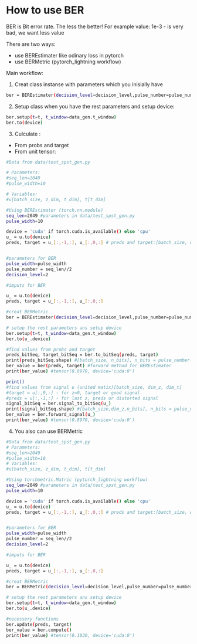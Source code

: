 # How to use BER

BER is Bit error rate. The less the better! 
For example value: 1e-3 - is very bad, we want less value 

There are two ways:
* use BEREstimater like odinary loss in pytorch
* use BERMetric (pytorch_lightning workflow) 

Main workflow:
1.  Creat class instanse with parameters which you inisially have 
```bash
ber = BEREstimater(decision_level=decision_level,pulse_number=pulse_number, pulse_width=pulse_width,t=None,t_window=None)
```
2.  Setup class when you have the rest parameters and setup device:
```bash
ber.setup(t=t, t_window=data_gen.t_window)
ber.to(device)
```
3.  Culculate :
* From probs and target
* From unit tensor:

```bash
#Data from data/test_spst_gen.py

# Parameters:
#seq_len=2049
#pulse_width=10

# Variables:
#u[batch_size, z_dim, t_dim], t[t_dim] 

#Using BEREstimater (torch.nn.module)
seq_len=2049 #parameters in data/test_spst_gen.py
pulse_width=10

device = 'cuda' if torch.cuda.is_available() else 'cpu'
u_ = u.to(device)
preds, target = u_[:,-1,:], u_[:,0,:] # preds and target:[batch_size, dim_t]


#parameters for BER
pulse_width=pulse_width
pulse_number = seq_len//2
decision_level=2

#imputs for BER

u_ = u.to(device)
preds, target = u_[:,-1,:], u_[:,0,:]

#creat BERMetric
ber = BEREstimater(decision_level=decision_level,pulse_number=pulse_number, pulse_width=pulse_width,t=None,t_window=None)

# setup the rest parameters ans setup device
ber.setup(t=t, t_window=data_gen.t_window)
ber.to(u_.device)

#find values from probs and target
preds_bitSeq, target_bitSeq = ber.to_bitSeq(preds, target) 
print(preds_bitSeq.shape) #[batch_size, n_bits], n_bits = pulse_number-1
ber_value = ber(preds, target) #forward method for BEREstimater 
print(ber_value) #tensor(0.8970, device='cuda:0')

print()
#find values from signal u (united matix)[batch_size, dim_z, dim_t]
#target = u[:,0,:] - for z=0, target or good signal
#preds = u[:,-1,:] - for last z, preds or distorted signal
signal_bitSeq = ber.signal_to_bitSeq(u_) 
print(signal_bitSeq.shape) #[batch_size,dim_z,n_bits], n_bits = pulse_number-1
ber_value = ber.forward_signal(u_)
print(ber_value) #tensor(0.8970, device='cuda:0')
```
4. You also can use BERMetric
```bash
#Data from data/test_spst_gen.py
# Parameters:
#seq_len=2049
#pulse_width=10
# Variables:
#u[batch_size, z_dim, t_dim], t[t_dim] 

#Using torchmetric.Matric (pytorch_lightning workflow)
seq_len=2049 #parameters in data/test_spst_gen.py
pulse_width=10

device = 'cuda' if torch.cuda.is_available() else 'cpu'
u_ = u.to(device)
preds, target = u_[:,-1,:], u_[:,0,:] # preds and target:[batch_size, dim_t]


#parameters for BER
pulse_width=pulse_width
pulse_number = seq_len//2
decision_level=2

#imputs for BER

u_ = u.to(device)
preds, target = u_[:,-1,:], u_[:,0,:]

#creat BERMetric
ber = BERMetric(decision_level=decision_level,pulse_number=pulse_number, pulse_width=pulse_width,t=None,t_window=None)

# setup the rest parameters ans setup device
ber.setup(t=t, t_window=data_gen.t_window)
ber.to(u_.device)

#necessery functions
ber.update(preds, target)
ber_value = ber.compute()
print(ber_value) #tensor(0.1030, device='cuda:0') 
```


